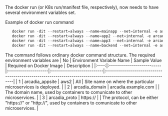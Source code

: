 The docker run (or K8s run/manifest file, respectively), now needs to have several environment variables set.

Example of docker run command 
```python
   docker run -dit --restart=always --name=mainapp --net=internal -e arcadia_appsite="aws_x" -e arcadia_app2_proto="http://" -e arcadia_app2_domain="app2" -e arcadia_app3_proto="http://" -e arcadia_app3_domain="app3" -e arcadia_backend_proto="http://" -e arcadia_backend_domain="backend" -p 80:80 doddywid/arcadia-mainapp:v6
   docker run -dit --restart=always --name=app2 --net=internal -e arcadia_appsite="aws_x" -e arcadia_backend_proto="http://" -e arcadia_backend_domain="backend" -p 81:80 doddywid/arcadia-app2:v6
   docker run -dit --restart=always --name=app3 --net=internal -e arcadia_appsite="aws_x" -p 82:80 doddywid/arcadia-app3:v6
   docker run -dit --restart=always --name=backend --net=internal -e arcadia_appsite="aws_x" -p 83:80 doddywid/arcadia-backend:v6
```

The command follows ordinary docker command structure.
The required environment variables are
|  No  | Environment Variable Name | Sample Value        | Required on Docker Image  | Description                                                                                                   |
|:----:|:--------------------------|:--------------------|:--------------------------|:--------------------------------------------------------------------------------------------------------------|
|  1   | arcadia_appsite           | aws2                | All                       | Site name on where the particular microservices is deployed.                                                  |
|  2   | arcadia_domain            | arcadia.example.com |                           | The domain name, used by containers to comunicate to other microservices.                                     |
|  3   | arcadia_proto             | https://            |                           | The protocol, can be either "https://" or "http://", used by containers to comunicate to other microservices. |

